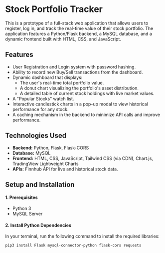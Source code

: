 # Stock Portfolio Tracker

This is a prototype of a full-stack web application that allows users to register, log in, and track the real-time value of their stock portfolio. The application features a Python/Flask backend, a MySQL database, and a dynamic frontend built with HTML, CSS, and JavaScript.

## Features
-   User Registration and Login system with password hashing.
-   Ability to record new Buy/Sell transactions from the dashboard.
-   Dynamic dashboard that displays:
    -   The user's real-time total portfolio value.
    -   A donut chart visualizing the portfolio's asset distribution.
    -   A detailed table of current stock holdings with live market values.
-   A "Popular Stocks" watch list.
-   Interactive candlestick charts in a pop-up modal to view historical performance for any stock.
-   A caching mechanism in the backend to minimize API calls and improve performance.

## Technologies Used
* **Backend:** Python, Flask, Flask-CORS
* **Database:** MySQL
* **Frontend:** HTML, CSS, JavaScript, Tailwind CSS (via CDN), Chart.js, TradingView Lightweight Charts
* **APIs:** Finnhub API for live and historical stock data.

## Setup and Installation

#### 1. Prerequisites
-   Python 3
-   MySQL Server

#### 2. Install Python Dependencies
In your terminal, run the following command to install the required libraries:
```bash
pip3 install Flask mysql-connector-python flask-cors requests
